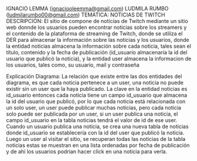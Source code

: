 IGNACIO LEMMA (ignaciooleemma@gmail.com)
LUDMILA RUMBO (ludmilarumbo00@gmail.com)
TEMATICA: NOTICIAS DE TWITCH
DESCRIPCIÓN: El sitio de compone de noticias de Twitch mediante un sitio web donnde los usuarios pueden encontrar noticias sobre los streamers y el contenido de la plataforma de streaming de Twitch, donde se utiliza el DER para almacenar la información sobre las noticias y los usuarios, donde la entidad noticias almacena la información sobre cada noticia, tales sean el título, contenido y la fecha de publicación (id_usuario almacenaría la id del usuario que publicó la noticia), y la entidad user almacena la informacion de los usuarios, tales como, su usuario, mail y contraseña

Explicación Diagrama:
La relación que existe entre las dos entidades del diagrama, es que cada noticia pertenece a un user, una noticia no puede existir sin un user que la haya publicado.
La clave en la entidad noticias es id_usuario entonces cada noticia tiene un campo id_usuario que almacena la id del usuario que publicó, por lo que cada noticia está relacionada con un solo user, un user puede publicar muchas noticias, pero cada noticia solo puede ser publicada por un user, si un user publica una noticia, el campo id_usuario en la tabla noticias tendrá el valor de id de ese user.
Cuando un usuario publica una noticia, se crea una nueva tabla de noticias donde id_usuario se establecería con la id del user que publicó la noticia.
Luego un user al visitar el sitio, se recuperan todas las noticias de la tabla noticias estas se muestran en una lista ordenadas por fecha de publicación y de ahí los usuarios podrian hacer click en una noticia para verla.
